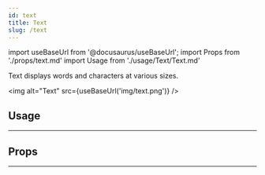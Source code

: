 ```yaml
---
id: text
title: Text
slug: /text
---
```


import useBaseUrl from '@docusaurus/useBaseUrl';
import Props from './props/text.md'
import Usage from './usage/Text/Text.md'

Text displays words and characters at various sizes.

<img alt="Text" src={useBaseUrl('img/text.png')} />

## Usage

<Usage />

---

## Props

<Props />

---
